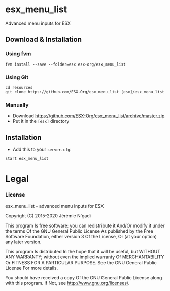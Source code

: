 # esx_menu_list
Advanced menu inputs for ESX

## Download & Installation

### Using [fvm](https://github.com/qlaffont/fvm-installer)
```
fvm install --save --folder=esx esx-org/esx_menu_list
```

### Using Git
```
cd resources
git clone https://github.com/ESX-Org/esx_menu_list [esx]/esx_menu_list
```

### Manually
- Download https://github.com/ESX-Org/esx_menu_list/archive/master.zip
- Put it in the `[esx]` directory

## Installation
- Add this to your `server.cfg`:

```
start esx_menu_list
```

# Legal
### License
esx_menu_list - advanced menu inputs for ESX

Copyright (C) 2015-2020 Jérémie N'gadi

This program Is free software: you can redistribute it And/Or modify it under the terms Of the GNU General Public License As published by the Free Software Foundation, either version 3 Of the License, Or (at your option) any later version.

This program Is distributed In the hope that it will be useful, but WITHOUT ANY WARRANTY; without even the implied warranty Of MERCHANTABILITY Or FITNESS FOR A PARTICULAR PURPOSE. See the GNU General Public License For more details.

You should have received a copy Of the GNU General Public License along with this program. If Not, see http://www.gnu.org/licenses/.